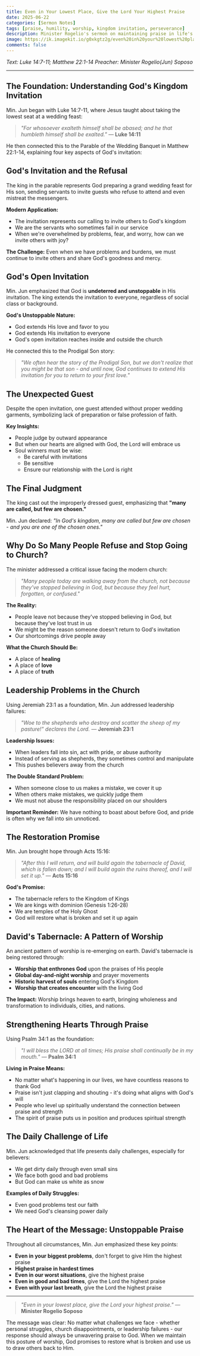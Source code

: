 ```yaml
---
title: Even in Your Lowest Place, Give the Lord Your Highest Praise
date: 2025-06-22
categories: [Sermon Notes]
tags: [praise, humility, worship, kingdom invitation, perseverance]
description: Minister Rogelio's sermon on maintaining praise in life's challenges, drawing from the Parable of the Wedding Banquet and Jesus' teachings on humility.
image: https://ik.imagekit.io/g0xkgtz2g/even%20in%20your%20lowest%20place.jpg?updatedAt=1750597367625
comments: false
---
```


_Text: Luke 14:7-11; Matthew 22:1-14_
_Preacher: Minister Rogelio(Jun) Soposo_

---

## The Foundation: Understanding God's Kingdom Invitation

Min. Jun began with Luke 14:7-11, where Jesus taught about taking the lowest seat at a wedding feast:

> _"For whosoever exalteth himself shall be abased; and he that humbleth himself shall be exalted."_ — **Luke 14:11**

He then connected this to the Parable of the Wedding Banquet in Matthew 22:1-14, explaining four key aspects of God's invitation:

## God's Invitation and the Refusal

The king in the parable represents God preparing a grand wedding feast for His son, sending servants to invite guests who refuse to attend and even mistreat the messengers.

**Modern Application:**

- The invitation represents our calling to invite others to God's kingdom
- We are the servants who sometimes fail in our service
- When we're overwhelmed by problems, fear, and worry, how can we invite others with joy?

**The Challenge:** Even when we have problems and burdens, we must continue to invite others and share God's goodness and mercy.

## God's Open Invitation

Min. Jun emphasized that God is **undeterred and unstoppable** in His invitation. The king extends the invitation to everyone, regardless of social class or background.

**God's Unstoppable Nature:**

- God extends His love and favor to you
- God extends His invitation to everyone
- God's open invitation reaches inside and outside the church

He connected this to the Prodigal Son story:

> _"We often hear the story of the Prodigal Son, but we don't realize that you might be that son - and until now, God continues to extend His invitation for you to return to your first love."_

## The Unexpected Guest

Despite the open invitation, one guest attended without proper wedding garments, symbolizing lack of preparation or false profession of faith.

**Key Insights:**

- People judge by outward appearance
- But when our hearts are aligned with God, the Lord will embrace us
- Soul winners must be wise:
  - Be careful with invitations
  - Be sensitive
  - Ensure our relationship with the Lord is right

## The Final Judgment

The king cast out the improperly dressed guest, emphasizing that **"many are called, but few are chosen."**

Min. Jun declared: _"In God's kingdom, many are called but few are chosen - and you are one of the chosen ones."_

## Why Do So Many People Refuse and Stop Going to Church?

The minister addressed a critical issue facing the modern church:

> _"Many people today are walking away from the church, not because they've stopped believing in God, but because they feel hurt, forgotten, or confused."_

**The Reality:**

- People leave not because they've stopped believing in God, but because they've lost trust in us
- We might be the reason someone doesn't return to God's invitation
- Our shortcomings drive people away

**What the Church Should Be:**

- A place of **healing**
- A place of **love**
- A place of **truth**

## Leadership Problems in the Church

Using Jeremiah 23:1 as a foundation, Min. Jun addressed leadership failures:

> _"Woe to the shepherds who destroy and scatter the sheep of my pasture!" declares the Lord._ — **Jeremiah 23:1**

**Leadership Issues:**

- When leaders fall into sin, act with pride, or abuse authority
- Instead of serving as shepherds, they sometimes control and manipulate
- This pushes believers away from the church

**The Double Standard Problem:**

- When someone close to us makes a mistake, we cover it up
- When others make mistakes, we quickly judge them
- We must not abuse the responsibility placed on our shoulders

**Important Reminder:** We have nothing to boast about before God, and pride is often why we fall into sin unnoticed.

## The Restoration Promise

Min. Jun brought hope through Acts 15:16:

> _"After this I will return, and will build again the tabernacle of David, which is fallen down; and I will build again the ruins thereof, and I will set it up."_ — **Acts 15:16**

**God's Promise:**

- The tabernacle refers to the Kingdom of Kings
- We are kings with dominion (Genesis 1:26-28)
- We are temples of the Holy Ghost
- God will restore what is broken and set it up again

## David's Tabernacle: A Pattern of Worship

An ancient pattern of worship is re-emerging on earth. David's tabernacle is being restored through:

- **Worship that enthrones God** upon the praises of His people
- **Global day-and-night worship** and prayer movements
- **Historic harvest of souls** entering God's Kingdom
- **Worship that creates encounter** with the living God

**The Impact:** Worship brings heaven to earth, bringing wholeness and transformation to individuals, cities, and nations.

## Strengthening Hearts Through Praise

Using Psalm 34:1 as the foundation:

> _"I will bless the LORD at all times; His praise shall continually be in my mouth."_ — **Psalm 34:1**

**Living in Praise Means:**

- No matter what's happening in our lives, we have countless reasons to thank God
- Praise isn't just clapping and shouting - it's doing what aligns with God's will
- People who level up spiritually understand the connection between praise and strength
- The spirit of praise puts us in position and produces spiritual strength

## The Daily Challenge of Life

Min. Jun acknowledged that life presents daily challenges, especially for believers:

- We get dirty daily through even small sins
- We face both good and bad problems
- But God can make us white as snow

**Examples of Daily Struggles:**

- Even good problems test our faith
- We need God's cleansing power daily

## The Heart of the Message: Unstoppable Praise

Throughout all circumstances, Min. Jun emphasized these key points:

- **Even in your biggest problems**, don't forget to give Him the highest praise
- **Highest praise in hardest times**
- **Even in our worst situations**, give the highest praise
- **Even in good and bad times**, give the Lord the highest praise
- **Even with your last breath**, give the Lord the highest praise

---

> _"Even in your lowest place, give the Lord your highest praise."_ — **Minister Rogelio Soposo**

The message was clear: No matter what challenges we face - whether personal struggles, church disappointments, or leadership failures - our response should always be unwavering praise to God. When we maintain this posture of worship, God promises to restore what is broken and use us to draw others back to Him.
